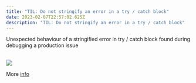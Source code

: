 ```yaml
---
title: "TIL: Do not stringify an error in a try / catch block"
date: 2023-02-07T22:57:02.625Z
description: "TIL: Do not stringify an error in a try / catch block"
---
```

Unexpected behaviour of a stringified error in try / catch block found during debugging a production issue  
<br/>  

![](/img/screenshot-2022-10-06-at-14.02.22.png)
<br/>

M﻿ore [info](https://stackoverflow.com/questions/18391212/is-it-not-possible-to-stringify-an-error-using-json-stringify)